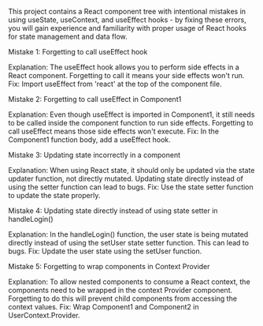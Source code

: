 This project contains a React component tree with 
intentional mistakes in using useState, useContext,
and useEffect hooks - by fixing these errors,
you will gain experience and familiarity with proper
usage of React hooks for state management and data flow.

Mistake 1: Forgetting to call useEffect hook

Explanation: The useEffect hook allows you to perform 
side effects in a React component. Forgetting to call
it means your side effects won't run.
Fix: Import useEffect from 'react' at the top of
the component file. 

Mistake 2: Forgetting to call useEffect in Component1

Explanation: Even though useEffect is imported in
Component1, it still needs to be called inside the
component function to run side effects. Forgetting to
call useEffect means those side effects won't execute.
Fix: In the Component1 function body, 
add a useEffect hook.

Mistake 3: Updating state incorrectly in a component

Explanation: When using React state, it should only
be updated via the state updater function, not directly
mutated. Updating state directly instead of using the
setter function can lead to bugs.
Fix: Use the state setter function to update the
state properly.

Mistake 4: Updating state directly instead of using
state setter in handleLogin()

Explanation: In the handleLogin() function, the user
state is being mutated directly instead of using the
setUser state setter function. This can lead to bugs.
Fix: Update the user state using the setUser function.

Mistake 5: Forgetting to wrap components in
Context Provider

Explanation: To allow nested components to consume a
React context, the components need to be wrapped in the
context Provider component. Forgetting to do this will
prevent child components from accessing the context values.
Fix: Wrap Component1 and Component2 in UserContext.Provider.

